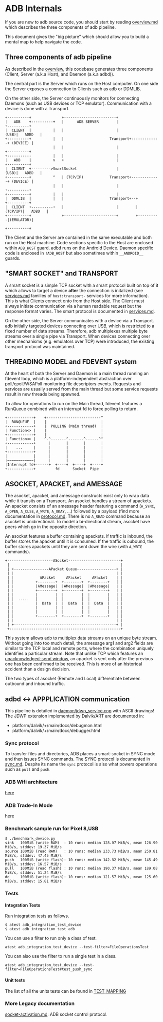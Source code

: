 # ADB Internals

If you are new to adb source code, you should start by reading [overview.md](overview.md) which describes the three components of adb pipeline.

This document gives the "big picture" which should allow you to build a mental map to help navigate the code.

## Three components of adb pipeline

As described in the [overview](overview.md), this codebase generates three components (Client, Server (a.k.a Host), and Daemon (a.k.a adbd)).

The central part is the Server which runs on the Host computer. On one side the Server exposes a connection to Clients such as adb or DDMLIB.

On the other side, the Server continuously monitors for connecting Daemons (such as USB devices or TCP emulator). Communication with a device is done with a Transport.

```
+----------+              +------------------------+
|   ADB    +----------+   |      ADB SERVER        |                   +----------+
|  CLIENT  |          |   |                        |              (USB)|   ADBD   |
+----------+          |   |                     Transport+-------------+ (DEVICE) |
                      |   |                        |                   +----------+
+-----------          |   |                        |
|   ADB    |          v   +                        |                   +----------+
|  CLIENT  +--------->SmartSocket                  |              (USB)|   ADBD   |
+----------+          ^   | (TCP/IP)            Transport+-------------+ (DEVICE) |
                      |   |                        |                   +----------+
+----------+          |   |                        |
|  DDMLIB  |          |   |                     Transport+--+          +----------+
|  CLIENT  +----------+   |                        |        |  (TCP/IP)|   ADBD   |
+----------+              +------------------------+        +----------|(EMULATOR)|
                                                                       +----------+
```

The Client and the Server are contained in the same executable and both run on the Host machine. Code sections specific to the Host are enclosed within `ADB_HOST` guard. adbd runs on the Android Device. Daemon specific code is enclosed in `!ADB_HOST` but also sometimes within `__ANDROID__` guards.


## "SMART SOCKET" and TRANSPORT

A smart socket is a simple TCP socket with a smart protocol built on top of it which allows to target a device **after** the connection is initalized (see [services.md](services.md) families of `host:transport-` services for more information). This is what Clients connect onto from the Host side. The Client must always initiate communication via a human readable request but the response format varies. The smart protocol is documented in [services.md](services.md).

On the other side, the Server communicates with a device via a Transport. adb initially targeted devices connecting over USB, which is restricted to a fixed number of data streams. Therefore, adb multiplexes multiple byte streams over a single pipe via Transport. When devices connecting over other mechanisms (e.g. emulators over TCP) were introduced, the existing transport protocol was maintained.

## THREADING MODEL and FDEVENT system

At the heart of both the Server and Daemon is a main thread running an fdevent loop, which is a platform-independent abstraction over poll/epoll/WSAPoll monitoring file descriptors events. Requests and services are usually served from the main thread but some service requests result in new threads being spawned.

To allow for operations to run on the Main thread, fdevent features a RunQueue combined with an interrupt fd to force polling to return.

```
+------------+    +-------------------------^
|  RUNQUEUE  |    |                         |
+------------+    |  POLLING (Main thread)  |
| Function<> |    |                         |
+------------+    |                         |
| Function<> |    ^-^-------^-------^------^^
+------------+      |       |       |       |
|    ...     |      |       |       |       |
+------------+      |       |       |       |
|            |      |       |       |       |
|============|      |       |       |       |
|Interrupt fd+------+  +----+  +----+  +----+
+------------+         fd      Socket  Pipe
```

## ASOCKET, APACKET, and AMESSAGE

The asocket, apacket, and amessage constructs exist only to wrap data while it transits on a Transport. An asocket handles a stream of apackets. An apacket consists of an amessage header featuring a command (`A_SYNC`, `A_OPEN`, `A_CLSE`, `A_WRTE`, `A_OKAY`, ...) followed by a payload (find more documentation in [protocol.md](protocol.md). There is no `A_READ` command because an asocket is unidirectional. To model a bi-directional stream, asocket have peers which go in the opposite direction.

An asocket features a buffer containing apackets. If traffic is inbound, the buffer stores the apacket until it is consumed. If the traffic is oubound, the buffer stores apackets until they are sent down the wire (with `A_WRTE` commands).

```
+---------------------ASocket------------------------+
 |                                                   |
 | +----------------APacket Queue------------------+ |
 | |                                               | |
 | |            APacket     APacket     APacket    | |
 | |          +--------+  +--------+  +--------+   | |
 | |          |AMessage|  |AMessage|  |AMessage|   | |
 | |          +--------+  +--------+  +--------+   | |
 | |          |        |  |        |  |        |   | |
 | |  .....   |        |  |        |  |        |   | |
 | |          |  Data  |  |  Data  |  |  Data  |   | |
 | |          |        |  |        |  |        |   | |
 | |          |        |  |        |  |        |   | |
 | |          +--------+  +--------+  +--------+   | |
 | |                                               | |
 | +-----------------------------------------------+ |
 +---------------------------------------------------+
```

This system allows adb to multiplex data streams on an unique byte stream. Without going into too much detail, the amessage arg1 and arg2 fields are similar to the TCP local and remote ports, where the combination uniquely identifies a particular stream. Note that unlike TCP which features an [unacknowledged-send window](https://en.wikipedia.org/wiki/TCP_congestion_control), an apacket is sent only after the previous one has been confirmed to be received.
This is more of an historical accident than a design decision.

The two types of asocket (Remote and Local) differentiate between outbound and inbound traffic.

## adbd <-> APPPLICATION communication

This pipeline is detailed in [daemon/jdwp_service.cpp](../../daemon/jdwp_service.cpp) with ASCII drawings! The JDWP extension implemented by Dalvik/ART are documented in:
- platform/dalvik/+/main/docs/debugmon.html
- platform/dalvik/+/main/docs/debugger.html

### Sync protocol

To transfer files and directories, ADB places a smart-socket in SYNC mode and then issues SYNC commands. The SYNC protocol is documented in [sync.md](sync.md).
Despite its name the `sync` protocol is also what powers operations such as `pull` and `push`.

### ADB Wifi architecture

[here](adb_wifi.md)

### ADB Trade-In Mode

[here](adb_tradeinmode.md)

### Benchmark sample run for Pixel 8,USB

```
$ ./benchmark_device.py
sink   100MiB (write RAM)  : 10 runs: median 128.07 MiB/s, mean 126.90 MiB/s, stddev: 19.37 MiB/s
source 100MiB (read RAM)   : 10 runs: median 233.73 MiB/s, mean 250.81 MiB/s, stddev: 47.45 MiB/s
push   100MiB (write flash): 10 runs: median 142.82 MiB/s, mean 145.49 MiB/s, stddev: 16.57 MiB/s
pull   100MiB (read flash) : 10 runs: median 190.37 MiB/s, mean 189.08 MiB/s, stddev: 51.24 MiB/s
dd     100MiB (write flash): 10 runs: median 121.57 MiB/s, mean 125.60 MiB/s, stddev: 15.81 MiB/s
```

### Tests

#### Integration Tests
Run integration tests as follows.

```
$ atest adb_integration_test_device
$ atest adb_integration_test_adb
```

You can use a filter to run only a class of test.

```
atest adb_integration_test_device --test-filter=FileOperationsTest
```

You can also use the filter to run a single test in a class.

```
atest adb_integration_test_device --test-filter=FileOperationsTest#test_push_sync
```

#### Unit tests

The list of all the units tests can be found in [TEST_MAPPING](../../TEST_MAPPING)


### More Legacy documentation
[socket-activation.md](socket-activation.md): ADB socket control protocol.
